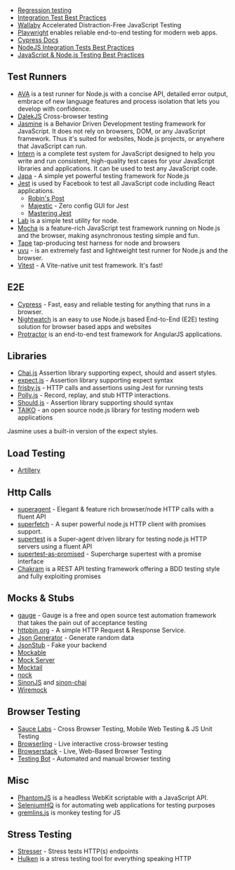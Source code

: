 - [Regression testing](https://en.wikipedia.org/wiki/Regression_testing)
- [Integration Test Best Practices](https://github.com/testjavascript/nodejs-integration-tests-best-practices)
- [Wallaby](https://wallabyjs.com/) Accelerated Distraction-Free JavaScript Testing
- [Playwright](https://playwright.dev/) enables reliable end-to-end testing for modern web apps.
- [Cypress Docs](https://docs.cypress.io/guides/overview/why-cypress)
- [NodeJS Integration Tests Best Practices](https://github.com/testjavascript/nodejs-integration-tests-best-practices)
- [JavaScript & Node.js Testing Best Practices](https://github.com/goldbergyoni/javascript-testing-best-practices#readme)


## Test Runners

- [AVA](https://github.com/avajs/ava) is a test runner for Node.js with a concise API, detailed error output, embrace of new language features and process isolation that lets you develop with confidence.
- [DalekJS](http://dalekjs.com/) Cross-browser testing
- [Jasmine](http://jasmine.github.io/) is a Behavior Driven Development testing framework for JavaScript. It does not rely on browsers, DOM, or any JavaScript framework. Thus it's suited for websites, Node.js projects, or anywhere that JavaScript can run.
- [Intern](https://theintern.github.io/) is a complete test system for JavaScript designed to help you write and run consistent, high-quality test cases for your JavaScript libraries and applications. It can be used to test any JavaScript code.
- [Japa](https://japa.dev/docs) - A simple yet powerful testing framework for Node.js
- [Jest](http://facebook.github.io/jest/) is used by Facebook to test all JavaScript code including React applications.
  - [Robin's Post](https://www.robinwieruch.de/node-js-jest)
  - [Majestic](https://github.com/Raathigesh/majestic/) - Zero config GUI for Jest
  - [Mastering Jest](https://michalzalecki.com/ebooks/mastering-jest-tips-tricks-for-javascript-developers.html)
- [Lab](https://github.com/hapijs/lab) is a simple test utility for node.
- [Mocha](http://mochajs.org/) is a feature-rich JavaScript test framework running on Node.js and the browser, making asynchronous testing simple and fun.
- [Tape](https://github.com/substack/tape) tap-producing test harness for node and browsers
- [uvu](https://github.com/lukeed/uvu) - is an extremely fast and lightweight test runner for Node.js and the browser.
- [Vitest](https://vitest.dev/) - A Vite-native unit test framework. It's fast!

## E2E

- [Cypress](https://www.cypress.io/) - Fast, easy and reliable testing for anything that runs in a browser.
- [Nightwatch](http://nightwatchjs.org/) is an easy to use Node.js based End-to-End (E2E) testing solution for browser based apps and websites
- [Protractor](http://www.protractortest.org/) is an end-to-end test framework for AngularJS applications.

## Libraries

- [Chai.js](http://chaijs.com/) Assertion library supporting expect, should and assert styles.
- [expect.js](https://github.com/Automattic/expect.js) - Assertion library supporting expect syntax
- [frisby.js](http://frisbyjs.com/) - HTTP calls and assertions using Jest for running tests
- [Polly.js](https://netflix.github.io/pollyjs/#/) - Record, replay, and stub HTTP interactions.
- [Should.js](https://github.com/tj/should.js) - Assertion library supporting should syntax
- [TAIKO](https://taiko.dev/) - an open source node.js library for
  testing modern web applications

Jasmine uses a built-in version of the expect styles.

## Load Testing

- [Artillery](https://artillery.io/)

## Http Calls

- [superagent](https://github.com/visionmedia/superagent) - Elegant & feature rich browser/node HTTP calls with a fluent API
- [superfetch](https://github.com/luin/superfetch) - A super powerful node.js HTTP client with promises support.
- [supertest](https://github.com/visionmedia/supertest) is a Super-agent driven library for testing node.js HTTP servers using a fluent API
- [supertest-as-promised](https://github.com/WhoopInc/supertest-as-promised) - Supercharge supertest with a promise interface
- [Chakram](http://dareid.github.io/chakram/) is a REST API testing framework offering a BDD testing style and fully exploiting promises

## Mocks & Stubs

- [gauge](https://gauge.org/) - Gauge is a free and open source test automation framework that takes the pain out of acceptance testing
- [httpbin.org](https://httpbin.org/) - A simple HTTP Request & Response Service.
- [Json Generator](http://www.json-generator.com/) - Generate random data
- [JsonStub](http://jsonstub.com/) - Fake your backend
- [Mockable](https://www.mockable.io)
- [Mock Server](http://www.mock-server.com/)
- [Mocktail](https://github.com/Wildhoney/Mocktail)
- [nock](https://github.com/pgte/nock)
- [SinonJS](http://sinonjs.org/) and [sinon-chai](https://www.npmjs.com/package/sinon-chai)
- [Wiremock](http://wiremock.org/)

## Browser Testing

- [Sauce Labs](https://saucelabs.com/) - Cross Browser Testing, Mobile Web Testing & JS Unit Testing
- [Browserling](https://www.browserling.com/) - Live interactive cross-browser testing
- [Browserstack](https://www.browserstack.com/) - Live, Web-Based Browser Testing
- [Testing Bot](https://testingbot.com/) - Automated and manual browser testing

## Misc

- [PhantomJS](http://phantomjs.org/) is a headless WebKit scriptable with a JavaScript API.
- [SeleniumHQ](http://docs.seleniumhq.org/) is for automating web applications for testing purposes
- [gremlins.js](https://github.com/marmelab/gremlins.js) is monkey testing for JS

## Stress Testing

- [Stresser](https://github.com/legraphista/stresser) - Stress tests HTTP(s) endpoints
- [Hulken](http://hellgrenj.github.io/hulken/) is a stress testing tool for everything speaking HTTP
